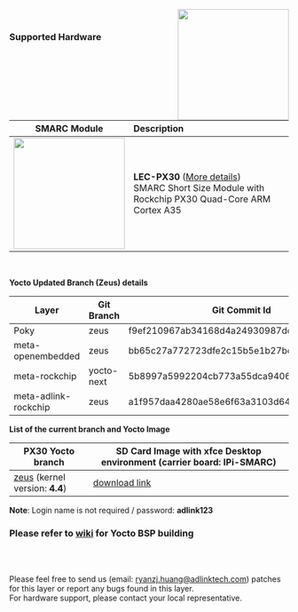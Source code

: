 <img src="https://www.linaro.org/assets/images/projects/yocto-project.png" width="200" align="right">
<br>

### Supported Hardware


|                       SMARC Module                       | Description                                                  |
| :------------------------------------------------------: | :----------------------------------------------------------- |
| <img src="https://i.imgur.com/0blWdgg.png" width="200"/> | **LEC-PX30** ([More details](https://www.adlinktech.com/Products/Computer_on_Modules/SMARC/LEC-PX30?lang=en))  <br />     SMARC Short Size Module with Rockchip PX30 Quad-Core ARM Cortex A35<br /> |

<br />



**Yocto Updated Branch (Zeus) details**

| **Layer**            | **Git Branch** | **Git Commit Id**                         |
| -------------------- | -------------- | ----------------------------------------- |
| Poky                 | zeus           | f9ef210967ab34168d4a24930987dc0731baf56f  |
| meta-openembedded    | zeus           | bb65c27a772723dfe2c15b5e1b27bcc1a1ed884c  |
| meta-rockchip        | yocto-next     | 5b8997a5992204cb773a55dca9406c0f95a4d061a |
| meta-adlink-rockchip | zeus           | a1f957daa4280ae58e6f63a3103d64a3e5799ac0  |



**List of the current branch and Yocto Image**

| **PX30 Yocto branch**                                        | **SD Card Image with xfce Desktop environment (carrier board: IPi-SMARC)** |
| ------------------------------------------------------------ | ------------------------------------------------------------ |
| [zeus](https://github.com/ADLINK/meta-adlink-rockchip/tree/zeus) (kernel version: **4.4**) | [download link](https://hq0epm0west0us0storage.blob.core.windows.net/development/LEC-PX30/Images/Yocto/v1.0.6-20200320/LEC-PX30-IPi-SMARC_Yocto-Zeus-v1.0_SD_20200320.zip) |

**Note**: Login name is not required / password: **adlink123** 



### Please refer to [wiki](https://github.com/ADLINK/meta-adlink-rockchip/wiki) for Yocto BSP building

<br>
<br>


Please feel free to send us (email: ryanzj.huang@adlinktech.com) patches for this layer or report any bugs found in this layer. 
<br> For hardware support, please contact your local representative.
